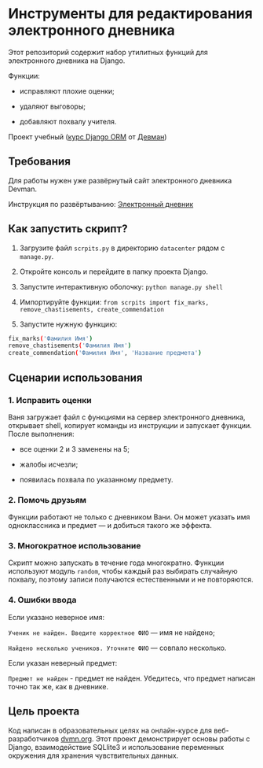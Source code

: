 # Инструменты для редактирования электронного дневника

Этот репозиторий содержит набор утилитных функций для электронного дневника на Django.

Функции:

* исправляют плохие оценки;

* удаляют выговоры;

* добавляют похвалу учителя.

Проект учебный ([курс Django ORM](https://dvmn.org/modules/django-orm/) от [Девман](http://dvmn.org/))

## Требования
Для работы нужен уже развёрнутый сайт электронного дневника Devman.

Инструкция по развёртыванию:
[Электронный дневник](https://github.com/devmanorg/e-diary/tree/master)

## Как запустить скрипт?
1. Загрузите файл `scrpits.py` в директорию `datacenter` рядом с `manage.py`.

2. Откройте консоль и перейдите в папку проекта Django.

3. Запустите интерактивную оболочку: `python manage.py shell`

4. Импортируйте функции: `from scrpits import fix_marks, remove_chastisements, create_commendation`
5. Запустите нужную функцию:
```bash
fix_marks('Фамилия Имя')
remove_chastisements('Фамилия Имя')
create_commendation('Фамилия Имя', 'Название предмета')
```
## Сценарии использования
### 1. Исправить оценки

Ваня загружает файл с функциями на сервер электронного дневника, открывает shell, копирует команды из инструкции и запускает функции. После выполнения:

* все оценки 2 и 3 заменены на 5;

* жалобы исчезли;

* появилась похвала по указанному предмету.

### 2. Помочь друзьям

Функции работают не только с дневником Вани. Он может указать имя одноклассника и предмет — и добиться такого же эффекта.

### 3. Многократное использование

Скрипт можно запускать в течение года многократно. Функции используют модуль `random`, чтобы каждый раз выбирать случайную похвалу, поэтому записи получаются естественными и не повторяются.

### 4. Ошибки ввода

Если указано неверное имя:

`Ученик не найден. Введите корректное ФИО` — имя не найдено;

`Найдено несколько учеников. Уточните ФИО` — совпало несколько.

Если указан неверный предмет:

`Предмет не найден` - предмет не найден.  Убедитесь, что предмет написан точно так же, как в дневнике.

## Цель проекта
Код написан в образовательных целях на онлайн-курсе для веб-разработчиков [dvmn.org](https://dvmn.org/). Этот проект демонстрирует основы работы с Django, взаимодействие SQLlite3 и использование переменных окружения для хранения чувствительных данных.
